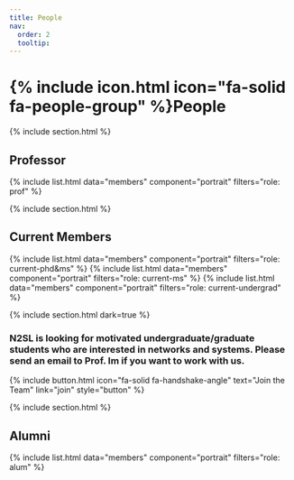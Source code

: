 ```yaml
---
title: People
nav:
  order: 2
  tooltip: 
---
```


# {% include icon.html icon="fa-solid fa-people-group" %}People

{% include section.html %}

## Professor

{% include list.html  data="members"  component="portrait"  filters="role: prof" %}

{% include section.html %}

## Current Members

{% include list.html  data="members"  component="portrait"  filters="role: current-phd&ms" %}
{% include list.html  data="members"  component="portrait"  filters="role: current-ms" %}
{% include list.html  data="members"  component="portrait"  filters="role: current-undergrad" %}
<!--
{% include list.html  data="members"  component="portrait"  filters="role: pi" %}
{% include list.html  data="members"  component="portrait"  filters="role: current-manager" %}
{% include list.html  data="members"  component="portrait"  filters="role: current-technician" %}
{% include list.html  data="members"  component="portrait"  filters="role: current-postdoc" %}
{% include list.html  data="members"  component="portrait"  filters="role: current-phd" %}
{% include list.html  data="members"  component="portrait"  filters="role: current-hs" %}
-->

{% include section.html dark=true %} 
### N2SL is looking for motivated undergraduate/graduate students who are interested in networks and systems. Please send an email to Prof. Im if you want to work with us.

{%
  include button.html
  icon="fa-solid fa-handshake-angle"
  text="Join the Team"
  link="join"
  style="button"
%}


{% include section.html %}

## Alumni

{% include list.html  data="members"  component="portrait"  filters="role: alum" %}

